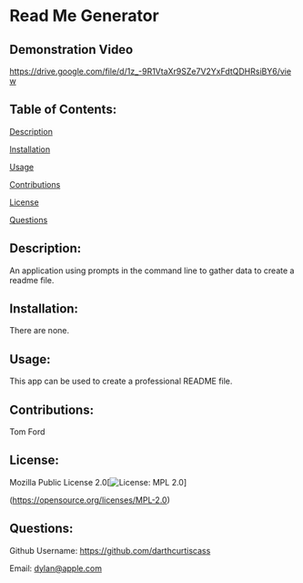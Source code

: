 # Read Me Generator
 
 ## Demonstration Video
 https://drive.google.com/file/d/1z_-9R1VtaXr9SZe7V2YxFdtQDHRsiBY6/view

## Table of Contents: 
[Description](#description)

[Installation](#installation)

[Usage](#usage)

[Contributions](#contributions)

[License](#license)

[Questions](#questions)

## Description: 
An application using prompts in the command line to gather data to create a readme file.

## Installation: 
There are none.

## Usage: 
This app can be used to create a professional README file.

## Contributions: 
Tom Ford

## License: 
Mozilla Public License 2.0[![License: MPL 2.0](https://img.shields.io/badge/License-MPL_2.0-brightgreen.svg)]

(https://opensource.org/licenses/MPL-2.0)

## Questions: 
Github Username: https://github.com/darthcurtiscass


Email: dylan@apple.com
